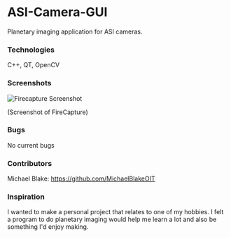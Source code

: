 # ASI-Camera-GUI
Planetary imaging application for ASI cameras.

### Technologies
C++, QT, OpenCV

### Screenshots
![Firecapture Screenshot](http://www.astrophotography-tonight.com/wp-content/uploads/2013/12/FireCapture-ASI120mm.jpg)

(Screenshot of FireCapture)

### Bugs
No current bugs

### Contributors
Michael Blake:
https://github.com/MichaelBlakeOIT

### Inspiration
I wanted to make a personal project that relates to one of my hobbies. I felt a program to do planetary imaging would help me learn a lot and also be something I'd enjoy making.
